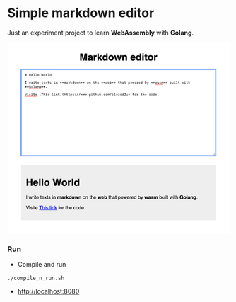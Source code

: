 # Simple markdown editor

Just an experiment project to learn **WebAssembly** with **Golang**.

![Screen shot](/go-wasm-markdown-ss.png?raw=true)

### Run
- Compile and run
```
./compile_n_run.sh
```
- [http://localhost:8080](http://localhost:8080)
